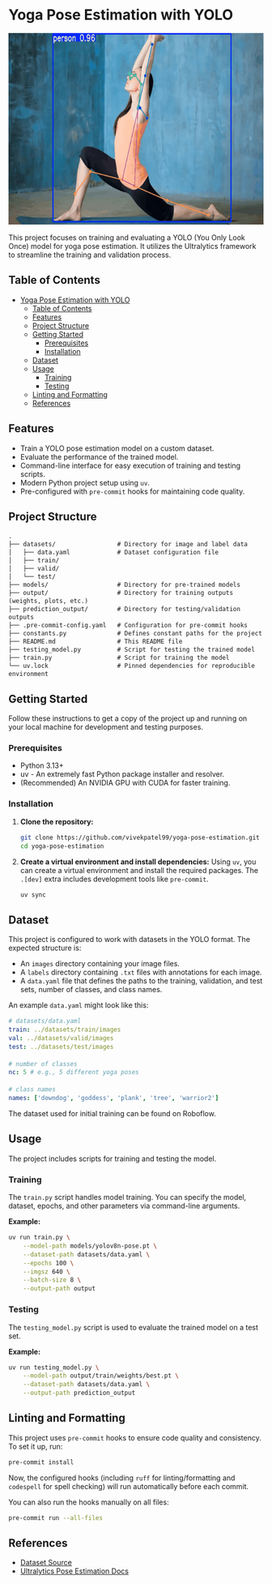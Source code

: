 # Yoga Pose Estimation with YOLO

![demo image](assets/demo.gif)

This project focuses on training and evaluating a YOLO (You Only Look Once) model for yoga pose estimation. It utilizes the Ultralytics framework to streamline the training and validation process.

## Table of Contents

- [Yoga Pose Estimation with YOLO](#yoga-pose-estimation-with-yolo)
  - [Table of Contents](#table-of-contents)
  - [Features](#features)
  - [Project Structure](#project-structure)
  - [Getting Started](#getting-started)
    - [Prerequisites](#prerequisites)
    - [Installation](#installation)
  - [Dataset](#dataset)
  - [Usage](#usage)
    - [Training](#training)
    - [Testing](#testing)
  - [Linting and Formatting](#linting-and-formatting)
  - [References](#references)

## Features

- Train a YOLO pose estimation model on a custom dataset.
- Evaluate the performance of the trained model.
- Command-line interface for easy execution of training and testing scripts.
- Modern Python project setup using `uv`.
- Pre-configured with `pre-commit` hooks for maintaining code quality.

## Project Structure

```
.
├── datasets/                 # Directory for image and label data
│   ├── data.yaml             # Dataset configuration file
│   ├── train/
│   ├── valid/
│   └── test/
├── models/                   # Directory for pre-trained models
├── output/                   # Directory for training outputs (weights, plots, etc.)
├── prediction_output/        # Directory for testing/validation outputs
├── .pre-commit-config.yaml   # Configuration for pre-commit hooks
├── constants.py              # Defines constant paths for the project
├── README.md                 # This README file
├── testing_model.py          # Script for testing the trained model
├── train.py                  # Script for training the model
└── uv.lock                   # Pinned dependencies for reproducible environment
```

## Getting Started

Follow these instructions to get a copy of the project up and running on your local machine for development and testing purposes.

### Prerequisites

- Python 3.13+
- uv - An extremely fast Python package installer and resolver.
- (Recommended) An NVIDIA GPU with CUDA for faster training.

### Installation

1. **Clone the repository:**

   ```bash
   git clone https://github.com/vivekpatel99/yoga-pose-estimation.git
   cd yoga-pose-estimation
   ```

2. **Create a virtual environment and install dependencies:**
   Using `uv`, you can create a virtual environment and install the required packages. The `.[dev]` extra includes development tools like `pre-commit`.

   ```bash
   uv sync
   ```

## Dataset

This project is configured to work with datasets in the YOLO format. The expected structure is:

- An `images` directory containing your image files.
- A `labels` directory containing `.txt` files with annotations for each image.
- A `data.yaml` file that defines the paths to the training, validation, and test sets, number of classes, and class names.

An example `data.yaml` might look like this:

```yaml
# datasets/data.yaml
train: ../datasets/train/images
val: ../datasets/valid/images
test: ../datasets/test/images

# number of classes
nc: 5 # e.g., 5 different yoga poses

# class names
names: ['downdog', 'goddess', 'plank', 'tree', 'warrior2']
```

The dataset used for initial training can be found on Roboflow.

## Usage

The project includes scripts for training and testing the model.

### Training

The `train.py` script handles model training. You can specify the model, dataset, epochs, and other parameters via command-line arguments.

**Example:**

```bash
uv run train.py \
    --model-path models/yolov8n-pose.pt \
    --dataset-path datasets/data.yaml \
    --epochs 100 \
    --imgsz 640 \
    --batch-size 8 \
    --output-path output
```

### Testing

The `testing_model.py` script is used to evaluate the trained model on a test set.

**Example:**

```bash
uv run testing_model.py \
    --model-path output/train/weights/best.pt \
    --dataset-path datasets/data.yaml \
    --output-path prediction_output
```

## Linting and Formatting

This project uses `pre-commit` hooks to ensure code quality and consistency. To set it up, run:

```bash
pre-commit install
```

Now, the configured hooks (including `ruff` for linting/formatting and `codespell` for spell checking) will run automatically before each commit.

You can also run the hooks manually on all files:

```bash
pre-commit run --all-files
```

## References

- [Dataset Source](https://universe.roboflow.com/waste-segregation-image-dataset/dataset-ridimensionato-wvu77/dataset/1)
- [Ultralytics Pose Estimation Docs](https://docs.ultralytics.com/tasks/pose/)
